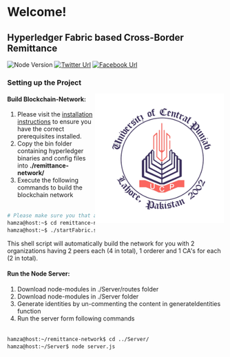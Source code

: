 # Welcome!

## Hyperledger Fabric based Cross-Border Remittance

![Node Version](https://img.shields.io/badge/nodejs-%3E%3D%208.9.0-orange)
[![Twitter Url](https://img.shields.io/twitter/follow/heisunberg_?label=Contributor&style=social)](https://twitter.com/Heisunberg_?ref_src=twsrc%5Etfw)
[![Facebook Url](https://img.shields.io/twitter/url?label=Facebook&logo=facebook&logoColor=blue&style=social&url=https://www.facebook.com/heisunberg)](https://www.facebook.com/heisunberg)

### Setting up the Project

<img height="300px" src="ucp.png"
 alt="University logo" title="Ucp" align="right" />

#### Build Blockchain-Network:
  1. Please visit the [installation instructions](http://hyperledger-fabric.readthedocs.io/en/latest/install.html)
to ensure you have the correct prerequisites installed.
  1. Copy the bin folder containing hyperledger binaries and config files into **./remittance-network/**
  1. Execute the following commands to build the blockchain network
  
  ```bash
  
  # Please make sure you that are in the root directory of the project
  hamza@host:~$ cd remittance-network
  hamza@host:~$ ./startFabric.sh
  
  ```
  
  This shell script will automatically build the network for you with 2 organizations having 2 peers each (4 in total), 1 orderer and 1 CA's for each (2 in total).

#### Run the Node Server:
 1. Download node-modules in ./Server/routes folder
 1. Download node-modules in ./Server folder
 1. Generate identities by un-commenting the content in generateIdentities function
 1. Run the server form following commands
  
  ```bash
  
  hamza@host:~/remittance-network$ cd ../Server/
  hamza@host:~/Server$ node server.js
  ```